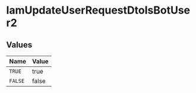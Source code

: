 # IamUpdateUserRequestDtoIsBotUser2


## Values

| Name    | Value   |
| ------- | ------- |
| `TRUE`  | true    |
| `FALSE` | false   |